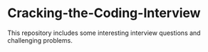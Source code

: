 # Cracking-the-Coding-Interview
This repository includes some interesting interview questions and challenging problems.
